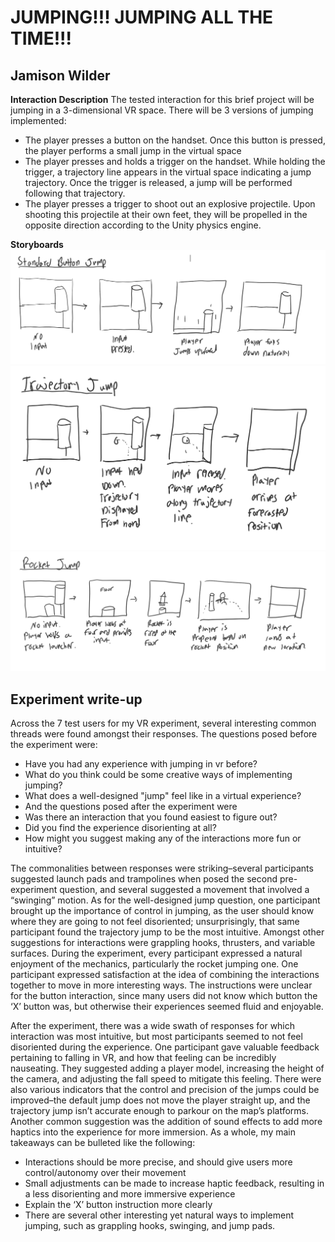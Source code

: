 # JUMPING!!! JUMPING ALL THE TIME!!!
## Jamison Wilder

__Interaction Description__
The tested interaction for this brief project will be jumping in a 3-dimensional VR space. There will be 3 versions of jumping implemented:
- The player presses a button on the handset. Once this button is pressed, the player performs a small jump in the virtual space
- The player presses and holds a trigger on the handset. While holding the trigger, a trajectory line appears in the virtual space indicating a jump trajectory. Once the trigger is released, a jump will be performed following that trajectory.
- The player presses a trigger to shoot out an explosive projectile. Upon shooting this projectile at their own feet, they will be propelled in the opposite direction according to the Unity physics engine.

__Storyboards__
![Storyboard1](Storyboard1.PNG "Storyboard 1")
![Storyboard2](Storyboard2.PNG "Storyboard 2")
![Storyboard3](Storyboard3.PNG "Storyboard 3")


## Experiment write-up
Across the 7 test users for my VR experiment, several interesting common threads were found amongst their responses. The questions posed before the experiment were:
- Have you had any experience with jumping in vr before?
-  What do you think could be some creative ways of implementing jumping?
-  What does a well-designed "jump" feel like in a virtual experience?
- And the questions posed after the experiment were
- Was there an interaction that you found easiest to figure out?
-  Did you find the experience disorienting at all?
-  How might you suggest making any of the interactions more fun or intuitive?

The commonalities between responses were striking–several participants suggested launch pads and trampolines when posed the second pre-experiment question, and several suggested a movement that involved a “swinging” motion. As for the well-designed jump question, one participant brought up the importance of control in jumping, as the user should know where they are going to not feel disoriented; unsurprisingly, that same participant found the trajectory jump to be the most intuitive. Amongst other suggestions for interactions were grappling hooks, thrusters, and variable surfaces.
During the experiment, every participant expressed a natural enjoyment of the mechanics, particularly the rocket jumping one. One participant expressed satisfaction at the idea of combining the interactions together to move in more interesting ways. The instructions were unclear for the button interaction, since many users did not know which button the ‘X’ button was, but otherwise their experiences seemed fluid and enjoyable.

After the experiment, there was a wide swath of responses for which interaction was most intuitive, but most participants seemed to not feel disoriented during the experience. One participant gave valuable feedback pertaining to falling in VR, and how that feeling can be incredibly nauseating. They suggested adding a player model, increasing the height of the camera, and adjusting the fall speed to mitigate this feeling. There were also various indicators that the control and precision of the jumps could be improved–the default jump does not move the player straight up, and the trajectory jump isn’t accurate enough to parkour on the map’s platforms. Another common suggestion was the addition of sound effects to add more haptics into the experience for more immersion.
As a whole, my main takeaways can be bulleted like the following:

- Interactions should be more precise, and should give users more control/autonomy over their movement
- Small adjustments can be made to increase haptic feedback, resulting in a less disorienting and more immersive experience
- Explain the ‘X’ button instruction more clearly
- There are several other interesting yet natural ways to implement jumping, such as grappling hooks, swinging, and jump pads.
